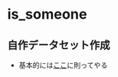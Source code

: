 # is_someone

## 自作データセット作成
- 基本的には[ここ](https://qiita.com/AlphaMikeNeko/items/9870533f3ab1e11e340f)に則ってやる
